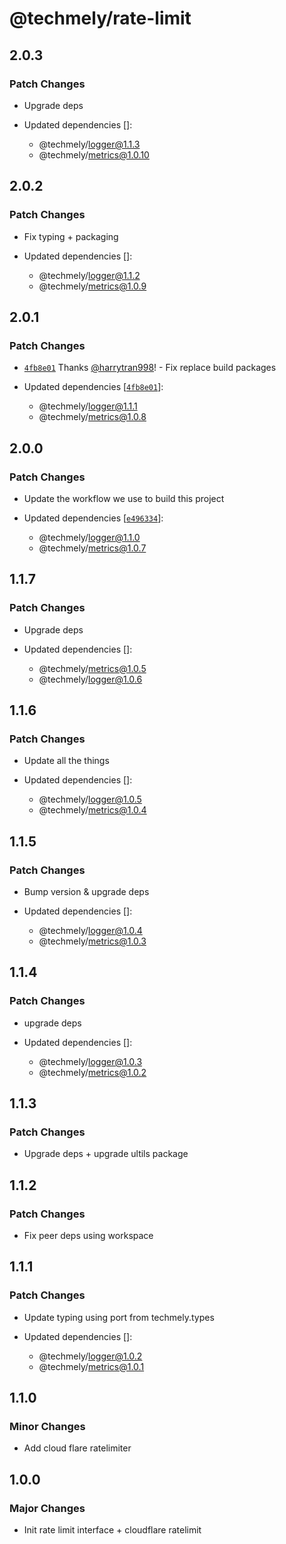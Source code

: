 # @techmely/rate-limit

## 2.0.3

### Patch Changes

- Upgrade deps

- Updated dependencies []:
  - @techmely/logger@1.1.3
  - @techmely/metrics@1.0.10

## 2.0.2

### Patch Changes

- Fix typing + packaging

- Updated dependencies []:
  - @techmely/logger@1.1.2
  - @techmely/metrics@1.0.9

## 2.0.1

### Patch Changes

- [`4fb8e01`](https://github.com/techmely/essential-packages/commit/4fb8e018133c2abaf622762e1b53667191b624d8) Thanks [@harrytran998](https://github.com/harrytran998)! - Fix replace build packages

- Updated dependencies [[`4fb8e01`](https://github.com/techmely/essential-packages/commit/4fb8e018133c2abaf622762e1b53667191b624d8)]:
  - @techmely/logger@1.1.1
  - @techmely/metrics@1.0.8

## 2.0.0

### Patch Changes

- Update the workflow we use to build this project

- Updated dependencies [[`e496334`](https://github.com/techmely/essential-packages/commit/e49633413e30c9350a3c6bb27137bc1da6a7bd07)]:
  - @techmely/logger@1.1.0
  - @techmely/metrics@1.0.7

## 1.1.7

### Patch Changes

- Upgrade deps

- Updated dependencies []:
  - @techmely/metrics@1.0.5
  - @techmely/logger@1.0.6

## 1.1.6

### Patch Changes

- Update all the things

- Updated dependencies []:
  - @techmely/logger@1.0.5
  - @techmely/metrics@1.0.4

## 1.1.5

### Patch Changes

- Bump version & upgrade deps

- Updated dependencies []:
  - @techmely/logger@1.0.4
  - @techmely/metrics@1.0.3

## 1.1.4

### Patch Changes

- upgrade deps

- Updated dependencies []:
  - @techmely/logger@1.0.3
  - @techmely/metrics@1.0.2

## 1.1.3

### Patch Changes

- Upgrade deps + upgrade ultils package

## 1.1.2

### Patch Changes

- Fix peer deps using workspace

## 1.1.1

### Patch Changes

- Update typing using port from techmely.types

- Updated dependencies []:
  - @techmely/logger@1.0.2
  - @techmely/metrics@1.0.1

## 1.1.0

### Minor Changes

- Add cloud flare ratelimiter

## 1.0.0

### Major Changes

- Init rate limit interface + cloudflare ratelimit
